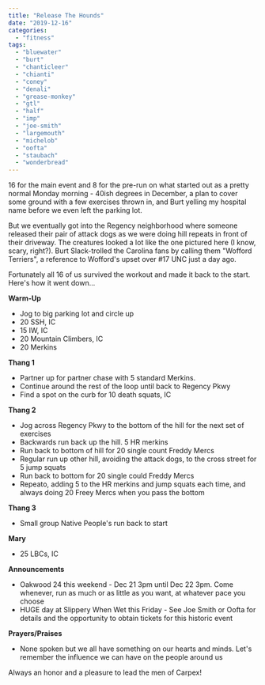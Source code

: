 ```yaml
---
title: "Release The Hounds"
date: "2019-12-16"
categories: 
  - "fitness"
tags: 
  - "bluewater"
  - "burt"
  - "chanticleer"
  - "chianti"
  - "coney"
  - "denali"
  - "grease-monkey"
  - "gtl"
  - "half"
  - "imp"
  - "joe-smith"
  - "largemouth"
  - "michelob"
  - "oofta"
  - "staubach"
  - "wonderbread"
---
```


16 for the main event and 8 for the pre-run on what started out as a pretty normal Monday morning - 40ish degrees in December, a plan to cover some ground with a few exercises thrown in, and Burt yelling my hospital name before we even left the parking lot.

But we eventually got into the Regency neighborhood where someone released their pair of attack dogs as we were doing hill repeats in front of their driveway. The creatures looked a lot like the one pictured here (I know, scary, right?). Burt Slack-trolled the Carolina fans by calling them "Wofford Terriers", a reference to Wofford's upset over #17 UNC just a day ago.

Fortunately all 16 of us survived the workout and made it back to the start. Here's how it went down...

**Warm-Up**

- Jog to big parking lot and circle up
- 20 SSH, IC
- 15 IW, IC
- 20 Mountain Climbers, IC
- 20 Merkins

**Thang 1**

- Partner up for partner chase with 5 standard Merkins.
- Continue around the rest of the loop until back to Regency Pkwy
- Find a spot on the curb for 10 death squats, IC

**Thang 2**

- Jog across Regency Pkwy to the bottom of the hill for the next set of exercises
- Backwards run back up the hill. 5 HR merkins
- Run back to bottom of hill for 20 single count Freddy Mercs
- Regular run up other hill, avoiding the attack dogs, to the cross street for 5 jump squats
- Run back to bottom for 20 single could Freddy Mercs
- Repeato, adding 5 to the HR merkins and jump squats each time, and always doing 20 Freey Mercs when you pass the bottom

**Thang 3**

- Small group Native People's run back to start

**Mary**

- 25 LBCs, IC

**Announcements**

- Oakwood 24 this weekend - Dec 21 3pm until Dec 22 3pm. Come whenever, run as much or as little as you want, at whatever pace you choose
- HUGE day at Slippery When Wet this Friday - See Joe Smith or Oofta for details and the opportunity to obtain tickets for this historic event

**Prayers/Praises**

- None spoken but we all have something on our hearts and minds. Let's remember the influence we can have on the people around us

Always an honor and a pleasure to lead the men of Carpex!

